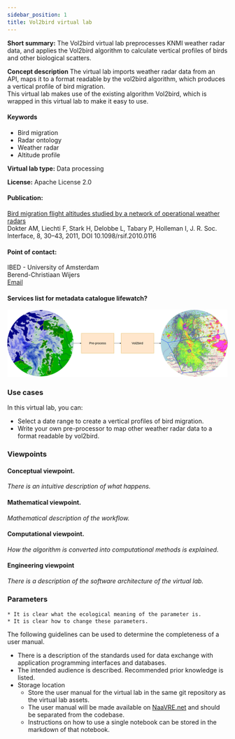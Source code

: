 ```yaml
---
sidebar_position: 1
title: Vol2bird virtual lab
---
```

**Short summary:** The Vol2bird virtual lab preprocesses KNMI weather radar data, and applies the Vol2bird algorithm to calculate vertical profiles of birds and other biological scatters. 

**Concept description** The virtual lab imports weather radar data from an API, maps it to a format readable by the vol2bird algorithm, 
which produces a vertical profile of bird migration.  
This virtual lab makes use of the existing algorithm Vol2bird, which is wrapped in this virtual lab to make it easy to use.

#### Keywords 
  - Bird migration
  - Radar ontology
  - Weather radar
  - Altitude profile

**Virtual lab type:** Data processing  

**License:** Apache License 2.0

#### Publication: 
[Bird migration flight altitudes studied by a network of operational weather radars](https://doi.org/10.1098/rsif.2010.0116)  
Dokter AM, Liechti F, Stark H, Delobbe L, Tabary P, Holleman I, J. R. Soc.  
Interface, 8, 30–43, 2011, DOI 10.1098/rsif.2010.0116

#### Point of contact:
IBED - University of Amsterdam  
Berend-Christiaan Wijers  
[Email](koen.greuell@lifewatch.eu)

#### Services list for metadata catalogue lifewatch?

![ images/Vol2bird_overview_image.drawio.png not found](images/Vol2bird_overview_image.drawio.png)

### Use cases
In this virtual lab, you can:
- Select a date range to create a vertical profiles of bird migration.
- Write your own pre-processor to map other weather radar data to a format readable by vol2bird.

### Viewpoints
#### Conceptual viewpoint. 
*There is an intuitive description of what happens.* 

#### Mathematical viewpoint.
*Mathematical description of the workflow.*

#### Computational viewpoint.
*How the algorithm is converted into computational methods is explained.*

#### Engineering viewpoint
*There is a description of the software architecture of the virtual lab.*

### Parameters
    * It is clear what the ecological meaning of the parameter is.
    * It is clear how to change these parameters.


The following guidelines can be used to determine the completeness of a user manual.


* There is a description of the standards used for data exchange with application programming interfaces and databases.
* The intended audience is described. Recommended prior knowledge is listed.
* Storage location
  * Store the user manual for the virtual lab in the same git repository as the virtual lab assets.
  * The user manual will be made available on [NaaVRE.net](https://naavre.net/) and should be separated from the codebase.
  * Instructions on how to use a single notebook can be stored in the markdown of that notebook.